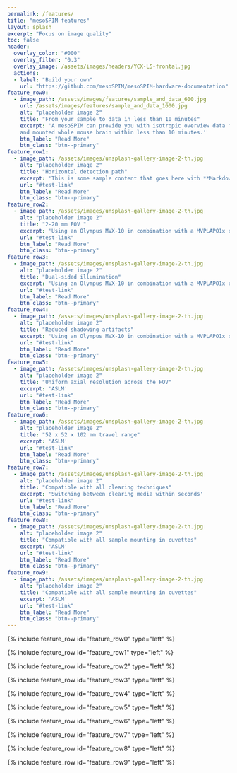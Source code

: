 ```yaml
---
permalink: /features/
title: "mesoSPIM features"
layout: splash
excerpt: "Focus on image quality"
toc: false
header:
  overlay_color: "#000"
  overlay_filter: "0.3"
  overlay_image: /assets/images/headers/YCX-L5-frontal.jpg
  actions:
  - label: "Build your own"
    url: "https://github.com/mesoSPIM/mesoSPIM-hardware-documentation"
feature_row0:
  - image_path: /assets/images/features/sample_and_data_600.jpg
    url: /assets/images/features/sample_and_data_1600.jpg
    alt: "placeholder image 2"
    title: "From your sample to data in less than 10 minutes"
    excerpt: 'A mesoSPIM can provide you with isotropic overview data from a cleared 
    and mounted whole mouse brain within less than 10 minutes.'
    btn_label: "Read More"
    btn_class: "btn--primary"
feature_row1:
  - image_path: /assets/images/unsplash-gallery-image-2-th.jpg
    alt: "placeholder image 2"
    title: "Horizontal detection path"
    excerpt: 'This is some sample content that goes here with **Markdown** formatting. Left aligned with `type="left"`'
    url: "#test-link"
    btn_label: "Read More"
    btn_class: "btn--primary"
feature_row2:
  - image_path: /assets/images/unsplash-gallery-image-2-th.jpg
    alt: "placeholder image 2"
    title: "2-20 mm FOV "
    excerpt: 'Using an Olympus MVX-10 in combination with a MVPLAPO1x objective'
    url: "#test-link"
    btn_label: "Read More"
    btn_class: "btn--primary"
feature_row3:
  - image_path: /assets/images/unsplash-gallery-image-2-th.jpg
    alt: "placeholder image 2"
    title: "Dual-sided illumination"
    excerpt: 'Using an Olympus MVX-10 in combination with a MVPLAPO1x objective'
    url: "#test-link"
    btn_label: "Read More"
    btn_class: "btn--primary"
feature_row4:
  - image_path: /assets/images/unsplash-gallery-image-2-th.jpg
    alt: "placeholder image 2"
    title: "Reduced shadowing artifacts"
    excerpt: 'Using an Olympus MVX-10 in combination with a MVPLAPO1x objective'
    url: "#test-link"
    btn_label: "Read More"
    btn_class: "btn--primary"
feature_row5:
  - image_path: /assets/images/unsplash-gallery-image-2-th.jpg
    alt: "placeholder image 2"
    title: "Uniform axial resolution across the FOV"
    excerpt: 'ASLM'
    url: "#test-link"
    btn_label: "Read More"
    btn_class: "btn--primary"
feature_row6:
  - image_path: /assets/images/unsplash-gallery-image-2-th.jpg
    alt: "placeholder image 2"
    title: "52 x 52 x 102 mm travel range"
    excerpt: 'ASLM'
    url: "#test-link"
    btn_label: "Read More"
    btn_class: "btn--primary"
feature_row7:
  - image_path: /assets/images/unsplash-gallery-image-2-th.jpg
    alt: "placeholder image 2"
    title: "Compatible with all clearing techniques"
    excerpt: 'Switching between clearing media within seconds'
    url: "#test-link"
    btn_label: "Read More"
    btn_class: "btn--primary"
feature_row8:
  - image_path: /assets/images/unsplash-gallery-image-2-th.jpg
    alt: "placeholder image 2"
    title: "Compatible with all sample mounting in cuvettes"
    excerpt: 'ASLM'
    url: "#test-link"
    btn_label: "Read More"
    btn_class: "btn--primary"
feature_row9:
  - image_path: /assets/images/unsplash-gallery-image-2-th.jpg
    alt: "placeholder image 2"
    title: "Compatible with all sample mounting in cuvettes"
    excerpt: 'ASLM'
    url: "#test-link"
    btn_label: "Read More"
    btn_class: "btn--primary"
---
```


{% include feature_row id="feature_row0" type="left" %}

{% include feature_row id="feature_row1" type="left" %}

{% include feature_row id="feature_row2" type="left" %}

{% include feature_row id="feature_row3" type="left" %}

{% include feature_row id="feature_row4" type="left" %}

{% include feature_row id="feature_row5" type="left" %}

{% include feature_row id="feature_row6" type="left" %}

{% include feature_row id="feature_row7" type="left" %}

{% include feature_row id="feature_row8" type="left" %}

{% include feature_row id="feature_row9" type="left" %}
